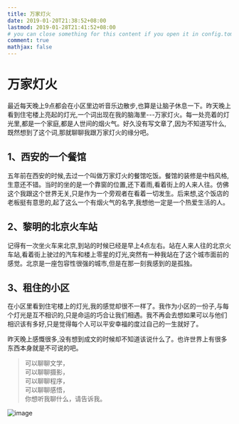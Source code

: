 ```yaml
---
title: 万家灯火
date: 2019-01-20T21:38:52+08:00
lastmod: 2019-01-28T21:41:52+08:00
# you can close something for this content if you open it in config.toml.
comment: true
mathjax: false
---
```


# 万家灯火

最近每天晚上9点都会在小区里边听音乐边散步,也算是让脑子休息一下。昨天晚上看到住宅楼上亮起的灯光,一个词出现在我的脑海里---万家灯火。每一处亮着的灯光里,都是一个家庭,都是人世间的烟火气。好久没有写文章了,因为不知道写什么,既然想到了这个词,那就聊聊我跟万家灯火的缘分吧。

## 1、西安的一个餐馆

五年前在西安的时候,去过一个叫做万家灯火的餐馆吃饭。餐馆的装修是中档风格,生意还不错。当时的坐的是一个靠窗的位置,还下着雨,看着街上的人来人往。仿佛这个我跟这个世界无关,只是作为一个旁观者在看着一切发生。后来想,这个饭店的老板挺有意思的,起了这么一个有烟火气的名字,我想他一定是一个热爱生活的人。

## 2、黎明的北京火车站

记得有一次坐火车来北京,到站的时候已经是早上4点左右。站在人来人往的北京火车站,看着街上驶过的汽车和楼上零星的灯光,突然有一种我站在了这个城市面前的感觉。北京是一座包容性很强的城市,但是在那一刻我感到的是孤独。

## 3、租住的小区

在小区里看到住宅楼上的灯光,我的感觉却很不一样了。我作为小区的一份子,与每个灯光是互不相识的,只是命运的巧合让我们相遇。我不再会去想如果可以与他们相识该有多好,只是觉得每个人可以平安幸福的度过自己的一生就好了。

昨天晚上感慨很多,没有想到成文的时候却不知道该说什么了。也许世界上有很多东西本身就是不可说的吧。

> 可以聊聊文学，   
> 可以聊聊摄影，   
> 可以聊聊程序，   
> 可以聊聊感悟，   
> 你想听我聊什么，请告诉我。

![image](https://mmbiz.qpic.cn/mmbiz_jpg/IDHaWiaS8DJpDWaY4ZNTpQR4riciaVTEqPkpwGNwbmUxHUjv8licNxNlD9IEia7rCb8KYibdRWCiamYGRfetNW1CyqWTQ/0?wx_fmt=jpeg)